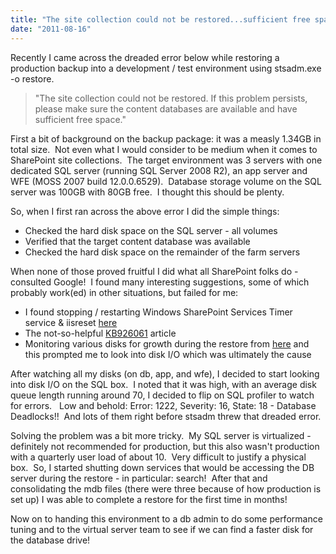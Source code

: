```yaml
---
title: "The site collection could not be restored...sufficient free space"
date: "2011-08-16"
---
```


Recently I came across the dreaded error below while restoring a production backup into a development / test environment using stsadm.exe -o restore.

> "The site collection could not be restored. If this problem persists, please make sure the content databases are available and have sufficient free space."

First a bit of background on the backup package: it was a measly 1.34GB in total size.  Not even what I would consider to be medium when it comes to SharePoint site collections.  The target environment was 3 servers with one dedicated SQL server (running SQL Server 2008 R2), an app server and WFE (MOSS 2007 build 12.0.0.6529).  Database storage volume on the SQL server was 100GB with 80GB free.  I thought this should be plenty.

So, when I first ran across the above error I did the simple things:

- Checked the hard disk space on the SQL server - all volumes
- Verified that the target content database was available
- Checked the hard disk space on the remainder of the farm servers

When none of those proved fruitful I did what all SharePoint folks do - consulted Google!  I found many interesting suggestions, some of which probably work(ed) in other situations, but failed for me:

- I found stopping / restarting Windows SharePoint Services Timer service & iisreset [here](http://www.networksteve.com/enterprise/topic.php/Stsadm_Restore_issue/?TopicId=4731&Posts=1 "here")
- The not-so-helpful [KB926061](http://support.microsoft.com/kb/926061) article
- Monitoring various disks for growth during the restore from [here](http://social.technet.microsoft.com/Forums/en/sharepointadmin/thread/7a9ec8b0-7f7e-4bfa-89fa-7c0e6cb840de) and this prompted me to look into disk I/O which was ultimately the cause

After watching all my disks (on db, app, and wfe), I decided to start looking into disk I/O on the SQL box.  I noted that it was high, with an average disk queue length running around 70, I decided to flip on SQL profiler to watch for errors.   Low and behold: Error: 1222, Severity: 16, State: 18 - Database Deadlocks!!  And lots of them right before stsadm threw that dreaded error.

Solving the problem was a bit more tricky.  My SQL server is virtualized - definitely not recommended for production, but this also wasn't production with a quarterly user load of about 10.  Very difficult to justify a physical box.  So, I started shutting down services that would be accessing the DB server during the restore - in particular: search!  After that and consolidating the mdb files (there were three because of how production is set up) I was able to complete a restore for the first time in months!

Now on to handing this environment to a db admin to do some performance tuning and to the virtual server team to see if we can find a faster disk for the database drive!
